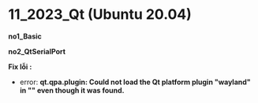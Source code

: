 # 11_2023_Qt (Ubuntu 20.04)

**no1_Basic**


**no2_QtSerialPort**


**Fix lỗi :**
- error: **qt.qpa.plugin: Could not load the Qt platform plugin "wayland" in "" even though it was found.**
